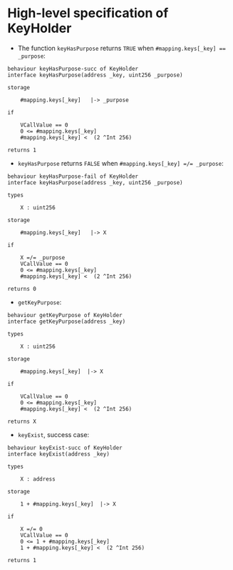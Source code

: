 High-level specification of KeyHolder
=====================================


-   The function `keyHasPurpose` returns `TRUE` when `#mapping.keys[_key] == _purpose`:

```act
behaviour keyHasPurpose-succ of KeyHolder
interface keyHasPurpose(address _key, uint256 _purpose)

storage

    #mapping.keys[_key]   |-> _purpose

if

    VCallValue == 0
    0 <= #mapping.keys[_key]
    #mapping.keys[_key] <  (2 ^Int 256)

returns 1

```

-   `keyHasPurpose` returns `FALSE` when `#mapping.keys[_key] =/= _purpose`:

```act
behaviour keyHasPurpose-fail of KeyHolder
interface keyHasPurpose(address _key, uint256 _purpose)

types

    X : uint256

storage

    #mapping.keys[_key]   |-> X

if

    X =/= _purpose
    VCallValue == 0
    0 <= #mapping.keys[_key]
    #mapping.keys[_key] <  (2 ^Int 256)

returns 0

```

-   `getKeyPurpose`:

```act
behaviour getKeyPurpose of KeyHolder
interface getKeyPurpose(address _key)

types

    X : uint256

storage

    #mapping.keys[_key]  |-> X

if

    VCallValue == 0
    0 <= #mapping.keys[_key]
    #mapping.keys[_key] <  (2 ^Int 256)

returns X

```

-   `keyExist`, success case:

```act
behaviour keyExist-succ of KeyHolder
interface keyExist(address _key)

types

    X : address

storage

    1 + #mapping.keys[_key]  |-> X

if

    X =/= 0
    VCallValue == 0
    0 <= 1 + #mapping.keys[_key]
    1 + #mapping.keys[_key] <  (2 ^Int 256)

returns 1

```

